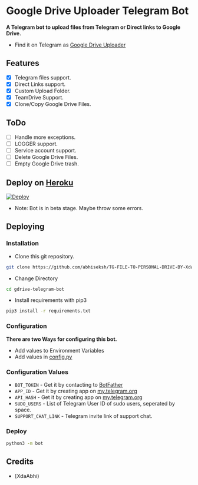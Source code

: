 # Google Drive Uploader Telegram Bot
**A Telegram bot to upload files from Telegram or Direct links to Google Drive.**
- Find it on Telegram as [Google Drive Uploader](https://t.me/HyperDestroyerbot)

## Features
- [X] Telegram files support.
- [X] Direct Links support.
- [X] Custom Upload Folder.
- [X] TeamDrive Support.
- [X] Clone/Copy Google Drive Files.

## ToDo 
- [ ] Handle more exceptions.
- [ ] LOGGER support.
- [ ] Service account support.
- [ ] Delete Google Drive Files.
- [ ] Empty Google Drive trash.

## Deploy on [Heroku](https://heroku.com)
[![Deploy](https://www.herokucdn.com/deploy/button.svg)](https://heroku.com/deploy?template=https://github.com/abhiseksh/TG-FILE-TO-PERSONAL-DRIVE-BY-XdaABHI/tree/main)

- Note: Bot is in beta stage. Maybe throw some errors.


## Deploying

### Installation
- Clone this git repository.
```sh 
git clone https://github.com/abhiseksh/TG-FILE-TO-PERSONAL-DRIVE-BY-XdaABHI
```
- Change Directory
```sh 
cd gdrive-telegram-bot
```
- Install requirements with pip3
```sh 
pip3 install -r requirements.txt
```

### Configuration
**There are two Ways for configuring this bot.**
- Add values to Environment Variables
- Add values in [config.py](./bot/config.py)

### Configuration Values
- `BOT_TOKEN` - Get it by contacting to [BotFather](https://t.me/botfather)
- `APP_ID` - Get it by creating app on [my.telegram.org](https://my.telegram.org/apps)
- `API_HASH` - Get it by creating app on [my.telegram.org](https://my.telegram.org/apps)
- `SUDO_USERS` - List of Telegram User ID of sudo users, seperated by space.
- `SUPPORT_CHAT_LINK` - Telegram invite link of support chat.

### Deploy 
```sh 
python3 -m bot
```

## Credits
- [XdaAbhi)
````
